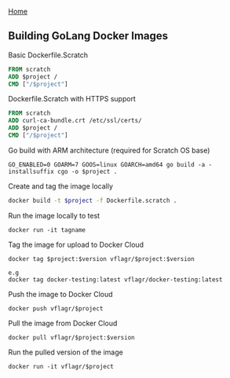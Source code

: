 <html><link rel="stylesheet" href="../assets/css/air.css"></html>

[Home](../index.html)

## Building GoLang Docker Images

Basic Dockerfile.Scratch

```dockerfile
FROM scratch
ADD $project /
CMD ["/$project"]
```

Dockerfile.Scratch with HTTPS support

```dockerfile
FROM scratch
ADD curl-ca-bundle.crt /etc/ssl/certs/
ADD $project /
CMD ["/$project"]
```

Go build with ARM architecture (required for Scratch OS base)

```shell
GO_ENABLED=0 GOARM=7 GOOS=linux GOARCH=amd64 go build -a -installsuffix cgo -o $project .
```

Create and tag the image locally

```bash
docker build -t $project -f Dockerfile.scratch .
```

Run the image locally to test

```shell
docker run -it tagname 
```

Tag the image for upload to Docker Cloud

```shell
docker tag $project:$version vflagr/$project:$version

e.g
docker tag docker-testing:latest vflagr/docker-testing:latest
```

Push the image to Docker Cloud

```shell
docker push vflagr/$project
```

Pull the image from Docker Cloud

```shell
docker pull vflagr/$project:$version
```

Run the pulled version of the image

```shell
docker run -it vflagr/$project
```